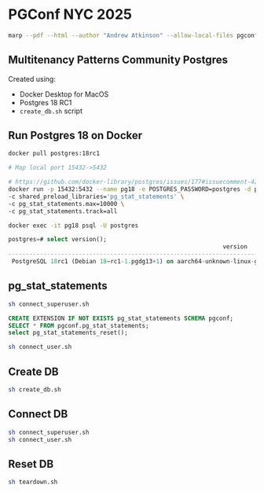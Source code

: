 # PGConf NYC 2025

```sh
marp --pdf --html --author "Andrew Atkinson" --allow-local-files pgconf2025.md
```

## Multitenancy Patterns Community Postgres
Created using:
- Docker Desktop for MacOS
- Postgres 18 RC1
- `create_db.sh` script

## Run Postgres 18 on Docker
```sh
docker pull postgres:18rc1

# Map local port 15432->5432

# https://github.com/docker-library/postgres/issues/177#issuecomment-422053654
docker run -p 15432:5432 --name pg18 -e POSTGRES_PASSWORD=postgres -d postgres:18rc1 \
-c shared_preload_libraries='pg_stat_statements' \
-c pg_stat_statements.max=10000 \
-c pg_stat_statements.track=all

docker exec -it pg18 psql -U postgres
```
```sql
postgres=# select version();
                                                             version
----------------------------------------------------------------------------------------------------------------------------------
 PostgreSQL 18rc1 (Debian 18~rc1-1.pgdg13+1) on aarch64-unknown-linux-gnu, compiled by gcc (Debian 14.2.0-19) 14.2.0, 64-bit
```

## pg_stat_statements
```sh
sh connect_superuser.sh
```
```sql
CREATE EXTENSION IF NOT EXISTS pg_stat_statements SCHEMA pgconf;
SELECT * FROM pgconf.pg_stat_statements;
select pg_stat_statements_reset();
```
```sh
sh connect_user.sh
```

## Create DB
```sh
sh create_db.sh
```

## Connect DB
```sh
sh connect_superuser.sh
sh connect_user.sh
```

## Reset DB
```sh
sh teardown.sh
```
